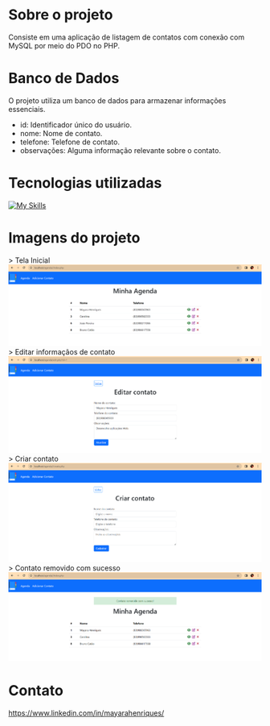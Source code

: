 # Sobre o projeto

Consiste em uma aplicação de listagem de contatos com conexão com MySQL por meio do PDO no PHP.

# Banco de Dados

O projeto utiliza um banco de dados para armazenar informações essenciais.
<p align="center">

 - id: Identificador único do usuário.
 - nome: Nome de contato.
 - telefone: Telefone de contato.
 - observações: Alguma informação relevante sobre o contato.
</p>

# Tecnologias utilizadas

[![My Skills](https://skillicons.dev/icons?i=html,php,bootstrap,css,mysql)](https://skillicons.dev)

# Imagens do projeto

<div>
> Tela Inicial
  <img src="./agenda1.png">
> Editar informaçãos de contato
  <img src="./editar.png">
> Criar contato
  <img src="./criar.png">
> Contato removido com sucesso
  <img src="./deletar.png">
</div>

# Contato

https://www.linkedin.com/in/mayarahenriques/
